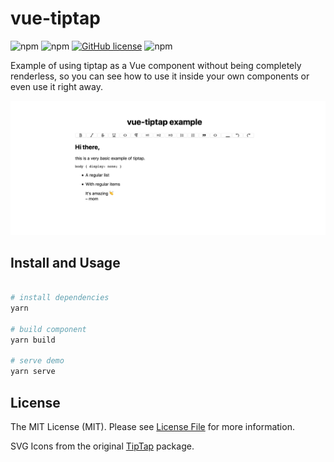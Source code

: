# vue-tiptap

![npm](https://img.shields.io/npm/dt/vue-tiptap)
![npm](https://img.shields.io/npm/dw/vue-tiptap)
[![GitHub license](https://img.shields.io/github/license/neverbot/vue-tiptap)](https://github.com/neverbot/vue-tiptap/blob/master/LICENSE.md)
![npm](https://img.shields.io/npm/v/vue-tiptap)

Example of using tiptap as a Vue component without being completely renderless, so you can see how to use it inside your own components or even use it right away.

![screenshot](./img/screenshot.png)

## Install and Usage

```bash

# install dependencies
yarn

# build component
yarn build

# serve demo
yarn serve
```

## License

The MIT License (MIT). Please see [License File](LICENSE.md) for more information.

SVG Icons from the original [TipTap](https://github.com/scrumpy/tiptap/) package.
